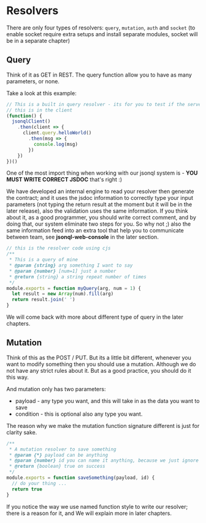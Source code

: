 # Resolvers

There are only four types of resolvers: `query`, `mutation`, `auth` and `socket`
(to enable socket require extra setups and install separate modules, socket will be in a separate chapter)

## Query

Think of it as GET in REST. The query function allow you to have as many parameters, or none.

Take a look at this example:

```js
// This is a built in query resolver - its for you to test if the server is running or not
// this is in the client
(function() {
  jsonqlClient()
    .then(client => {
      client.query.helloWorld()
        .then(msg => {
          console.log(msg)
        })
    })
})()
```
One of the most import thing when working with our jsonql system is - **YOU MUST WRITE CORRECT JSDOC** that's right :)

We have developed an internal engine to read your resolver then generate the contract; and it uses the jsdoc information to correctly
type your input parameters (not typing the return result at the moment but it will be in the later release),
also the validation uses the same information. If you think about it, as a good programmer, you should write correct
comment, and by doing that, our system eliminate two steps for you. So why not ;) also the same information feed into an extra tool
that help you to communicate between team, see **jsonql-web-console** in the later section.

```js
// this is the resolver code using cjs
/**
 * This is a query of mine
 * @param {string} arg something I want to say
 * @param {number} [num=1] just a number
 * @return {string} a string repeat number of times
 */
module.exports = function myQuery(arg, num = 1) {
  let result = new Array(num).fill(arg)
  return result.join(' ')
}
```

We will come back with more about different type of query in the later chapters.

## Mutation

Think of this as the POST / PUT. But its a little bit different, whenever you want to modify something then you should
use a mutation. Although we do not have any strict rules about it. But as a good practice, you should do it this way.

And mutation only has two parameters:

- payload - any type you want, and this will take in as the data you want to save
- condition - this is optional also any type you want.

The reason why we make the mutation function signature different is just for clarity sake.

```js
/**
 * A mutation resolver to save something
 * @param {*} payload can be anything
 * @param {number} id you can name it anything, because we just ignore anything afterward
 * @return {boolean} true on success
 */
module.exports = function saveSomething(payload, id) {
  // do your thing ...
  return true
}

```

If you notice the way we use named function style to write our resolver; there is a reason for it, and We will explain more in later chapters.

